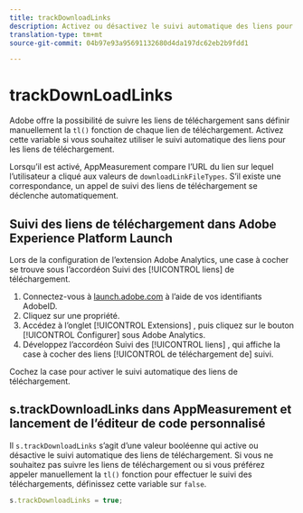 ```yaml
---
title: trackDownloadLinks
description: Activez ou désactivez le suivi automatique des liens pour les liens de téléchargement.
translation-type: tm+mt
source-git-commit: 04b97e93a95691132680d4da197dc62eb2b9fdd1

---
```



# trackDownLoadLinks

Adobe offre la possibilité de suivre les liens de téléchargement sans définir manuellement la `tl()` fonction de chaque lien de téléchargement. Activez cette variable si vous souhaitez utiliser le suivi automatique des liens pour les liens de téléchargement.

Lorsqu’il est activé, AppMeasurement compare l’URL du lien sur lequel l’utilisateur a cliqué aux valeurs de `downloadLinkFileTypes`. S’il existe une correspondance, un appel de suivi des liens de téléchargement se déclenche automatiquement.

## Suivi des liens de téléchargement dans Adobe Experience Platform Launch

Lors de la configuration de l’extension Adobe Analytics, une case à cocher se trouve sous l’accordéon Suivi des [!UICONTROL liens] de téléchargement.

1. Connectez-vous à [launch.adobe.com](https://launch.adobe.com) à l’aide de vos identifiants AdobeID.
2. Cliquez sur une propriété.
3. Accédez à l’onglet [!UICONTROL Extensions] , puis cliquez sur le bouton [!UICONTROL Configurer] sous Adobe Analytics.
4. Développez l’accordéon Suivi des [!UICONTROL liens] , qui affiche la case à cocher des liens [!UICONTROL de téléchargement de] suivi.

Cochez la case pour activer le suivi automatique des liens de téléchargement.

## s.trackDownloadLinks dans AppMeasurement et lancement de l’éditeur de code personnalisé

Il `s.trackDownloadLinks` s’agit d’une valeur booléenne qui active ou désactive le suivi automatique des liens de téléchargement. Si vous ne souhaitez pas suivre les liens de téléchargement ou si vous préférez appeler manuellement la `tl()` fonction pour effectuer le suivi des téléchargements, définissez cette variable sur `false`.

```js
s.trackDownloadLinks = true;
```
